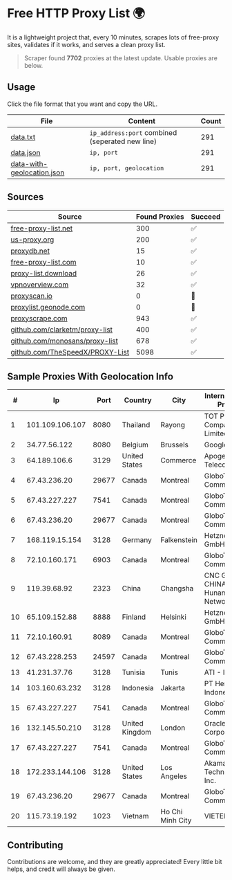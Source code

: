
# Free HTTP Proxy List 🌍

It is a lightweight project that, every 10 minutes, scrapes lots of free-proxy sites, validates if it works, and serves a clean proxy list.


> Scraper found **7702** proxies at the latest update. Usable proxies are below.

## Usage

Click the file format that you want and copy the URL.


|File|Content|Count|
|----|-------|-----|
|[data.txt](https://raw.githubusercontent.com/themiralay/Proxy-List-World/master/data.txt)|`ip_address:port` combined (seperated new line)|291|
|[data.json](https://raw.githubusercontent.com/themiralay/Proxy-List-World/master/data.json)|`ip, port`|291|
|[data-with-geolocation.json](https://raw.githubusercontent.com/themiralay/Proxy-List-World/master/data-with-geolocation.json)|`ip, port, geolocation`|291|

## Sources

|Source|Found Proxies|Succeed|
|------|-------------|-------|
|[free-proxy-list.net](https://free-proxy-list.net)|300|✅|
|[us-proxy.org](https://www.us-proxy.org)|200|✅|
|[proxydb.net](http://proxydb.net)|15|✅|
|[free-proxy-list.com](https://free-proxy-list.com/?page=&port=&type%5B%5D=http&type%5B%5D=https&up_time=0&search=Search)|10|✅|
|[proxy-list.download](https://www.proxy-list.download/HTTP)|26|✅|
|[vpnoverview.com](https://vpnoverview.com/privacy/anonymous-browsing/free-proxy-servers)|32|✅|
|[proxyscan.io](https://www.proxyscan.io)|0|🚫|
|[proxylist.geonode.com](https://proxylist.geonode.com/api/proxy-list?limit=300&page=1&sort_by=lastChecked&sort_type=desc&protocols=http,https)|0|🚫|
|[proxyscrape.com](https://api.proxyscrape.com/v2/?request=displayproxies&protocol=http&timeout=10000&country=all&ssl=all&anonymity=all)|943|✅|
|[github.com/clarketm/proxy-list](https://raw.githubusercontent.com/clarketm/proxy-list/master/proxy-list-raw.txt)|400|✅|
|[github.com/monosans/proxy-list](https://raw.githubusercontent.com/monosans/proxy-list/main/proxies/http.txt)|678|✅|
|[github.com/TheSpeedX/PROXY-List](https://raw.githubusercontent.com/TheSpeedX/PROXY-List/master/http.txt)|5098|✅|


## Sample Proxies With Geolocation Info

|#|Ip|Port|Country|City|Internet Service Provider|
|-|--|----|-------|----|-------------------------|
|1|101.109.106.107|8080|Thailand|Rayong|TOT Public Company Limited|
|2|34.77.56.122|8080|Belgium|Brussels|Google LLC|
|3|64.189.106.6|3129|United States|Commerce|Apogee Telecom Inc.|
|4|67.43.236.20|29677|Canada|Montreal|GloboTech Communications|
|5|67.43.227.227|7541|Canada|Montreal|GloboTech Communications|
|6|67.43.236.20|29677|Canada|Montreal|GloboTech Communications|
|7|168.119.15.154|3128|Germany|Falkenstein|Hetzner Online GmbH|
|8|72.10.160.171|6903|Canada|Montreal|GloboTech Communications|
|9|119.39.68.92|2323|China|Changsha|CNC Group CHINA169 Hunan Province Network|
|10|65.109.152.88|8888|Finland|Helsinki|Hetzner Online GmbH|
|11|72.10.160.91|8089|Canada|Montreal|GloboTech Communications|
|12|67.43.228.253|24597|Canada|Montreal|GloboTech Communications|
|13|41.231.37.76|3128|Tunisia|Tunis|ATI - ISP|
|14|103.160.63.232|3128|Indonesia|Jakarta|PT Herza Digital Indonesia|
|15|67.43.227.227|7541|Canada|Montreal|GloboTech Communications|
|16|132.145.50.210|3128|United Kingdom|London|Oracle Corporation|
|17|67.43.227.227|7541|Canada|Montreal|GloboTech Communications|
|18|172.233.144.106|3128|United States|Los Angeles|Akamai Technologies, Inc.|
|19|67.43.236.20|29677|Canada|Montreal|GloboTech Communications|
|20|115.73.19.192|1023|Vietnam|Ho Chi Minh City|VIETELmetro|



## Contributing

Contributions are welcome, and they are greatly appreciated! Every
little bit helps, and credit will always be given.

